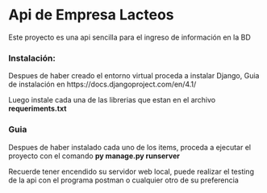# Api de Empresa Lacteos
Este proyecto es una api sencilla para el ingreso de información en la BD

<h3 align="left">Instalación:</h3>
<p align="left">Despues de haber creado el entorno virtual proceda a instalar Django, Guia de instalación en https://docs.djangoproject.com/en/4.1/</p>
<p align="left">Luego instale cada una de las librerias que estan en el archivo <b>requeriments.txt</b></p>

<h3 align="left">Guia</h3>
<p align="left">Despues de haber instalado cada uno de los items, proceda a ejecutar el proyecto con el comando <b>py manage.py runserver</b></p>
<p align="left">Recuerde tener encendido su servidor web local, puede realizar el testing de la api con el programa postman o cualquier otro de su preferencia</p>
